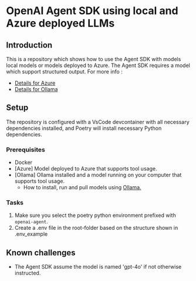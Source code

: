 # OpenAI Agent SDK using local and Azure deployed LLMs

## Introduction

This is a repository which shows how to use the Agent SDK with models local models or models deployed to Azure. The Agent SDK requires a model which support structured output. For more info :

- [Details for Azure](https://learn.microsoft.com/en-us/azure/ai-services/openai/how-to/structured-outputs?tabs=python-secure%2Cdotnet-entra-id&pivots=programming-language-python)
- [Details for Ollama](https://ollama.com/search?c=tools)

## Setup

The repository is configured with a VsCode devcontainer with all necessary dependencies installed, and Poetry will install necessary Python dependencies.

### Prerequisites

- Docker
- [Azure] Model deployed to Azure that supports tool usage.
- [Ollama] Ollama installed and a model running on your computer that supports tool usage.
  - How to install, run and pull models using [Ollama.](https://github.com/ollama/ollama/blob/main/README.md#quickstart)

### Tasks

1. Make sure you select the poetry python environment prefixed with `openai-agent`.
2. Create a .env file in the root-folder based on the structure shown in .env_example

## Known challenges

- The Agent SDK assume the model is named 'gpt-4o' if not otherwise instructed.
